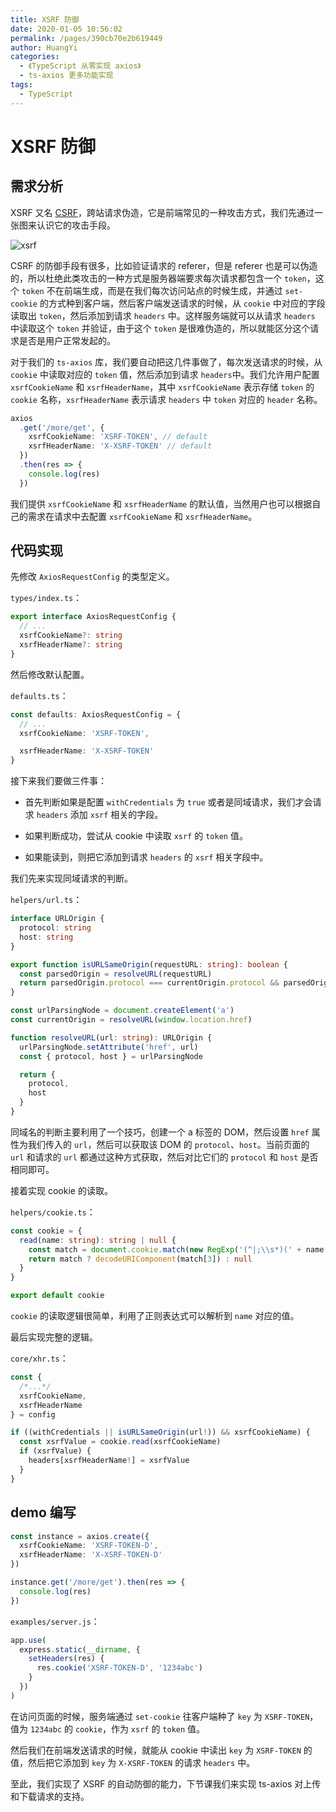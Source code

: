 ```yaml
---
title: XSRF 防御
date: 2020-01-05 10:56:02
permalink: /pages/390cb70e2b619449
author: HuangYi
categories:
  - 《TypeScript 从零实现 axios》
  - ts-axios 更多功能实现
tags:
  - TypeScript
---
```


# XSRF 防御

## 需求分析

XSRF 又名 [CSRF](<https://developer.mozilla.org/en-US/docs/Learn/Server-side/First_steps/Website_security#Cross-Site_Request_Forgery_(CSRF)>)，跨站请求伪造，它是前端常见的一种攻击方式，我们先通过一张图来认识它的攻击手段。

![xsrf](https://cdn.staticaly.com/gh/willwhao/image_store/blog/20200105110743.png 'xsrf')

CSRF 的防御手段有很多，比如验证请求的 referer，但是 referer 也是可以伪造的，所以杜绝此类攻击的一种方式是服务器端要求每次请求都包含一个 `token`，这个 `token` 不在前端生成，而是在我们每次访问站点的时候生成，并通过 `set-cookie` 的方式种到客户端，然后客户端发送请求的时候，从 `cookie` 中对应的字段读取出 `token`，然后添加到请求 `headers` 中。这样服务端就可以从请求 `headers` 中读取这个 `token` 并验证，由于这个 `token` 是很难伪造的，所以就能区分这个请求是否是用户正常发起的。

对于我们的 `ts-axios` 库，我们要自动把这几件事做了，每次发送请求的时候，从 `cookie` 中读取对应的 `token` 值，然后添加到请求 `headers`中。我们允许用户配置 `xsrfCookieName` 和 `xsrfHeaderName`，其中 `xsrfCookieName` 表示存储 `token` 的 `cookie` 名称，`xsrfHeaderName` 表示请求 `headers` 中 `token` 对应的 `header` 名称。

```typescript
axios
  .get('/more/get', {
    xsrfCookieName: 'XSRF-TOKEN', // default
    xsrfHeaderName: 'X-XSRF-TOKEN' // default
  })
  .then(res => {
    console.log(res)
  })
```

我们提供 `xsrfCookieName` 和 `xsrfHeaderName` 的默认值，当然用户也可以根据自己的需求在请求中去配置 `xsrfCookieName` 和 `xsrfHeaderName`。

## 代码实现

先修改 `AxiosRequestConfig` 的类型定义。

`types/index.ts`：

```typescript
export interface AxiosRequestConfig {
  // ...
  xsrfCookieName?: string
  xsrfHeaderName?: string
}
```

然后修改默认配置。

`defaults.ts`：

```typescript
const defaults: AxiosRequestConfig = {
  // ...
  xsrfCookieName: 'XSRF-TOKEN',

  xsrfHeaderName: 'X-XSRF-TOKEN'
}
```

接下来我们要做三件事：

- 首先判断如果是配置 `withCredentials` 为 `true` 或者是同域请求，我们才会请求 `headers` 添加 `xsrf` 相关的字段。

- 如果判断成功，尝试从 cookie 中读取 `xsrf` 的 `token` 值。

- 如果能读到，则把它添加到请求 `headers` 的 `xsrf` 相关字段中。

我们先来实现同域请求的判断。

`helpers/url.ts`：

```typescript
interface URLOrigin {
  protocol: string
  host: string
}

export function isURLSameOrigin(requestURL: string): boolean {
  const parsedOrigin = resolveURL(requestURL)
  return parsedOrigin.protocol === currentOrigin.protocol && parsedOrigin.host === currentOrigin.host
}

const urlParsingNode = document.createElement('a')
const currentOrigin = resolveURL(window.location.href)

function resolveURL(url: string): URLOrigin {
  urlParsingNode.setAttribute('href', url)
  const { protocol, host } = urlParsingNode

  return {
    protocol,
    host
  }
}
```

同域名的判断主要利用了一个技巧，创建一个 a 标签的 DOM，然后设置 `href` 属性为我们传入的 `url`，然后可以获取该 DOM 的 `protocol`、`host`。当前页面的 `url` 和请求的 `url` 都通过这种方式获取，然后对比它们的 `protocol` 和 `host` 是否相同即可。

接着实现 cookie 的读取。

`helpers/cookie.ts`：

```typescript
const cookie = {
  read(name: string): string | null {
    const match = document.cookie.match(new RegExp('(^|;\\s*)(' + name + ')=([^;]*)'))
    return match ? decodeURIComponent(match[3]) : null
  }
}

export default cookie
```

`cookie` 的读取逻辑很简单，利用了正则表达式可以解析到 `name` 对应的值。

最后实现完整的逻辑。

`core/xhr.ts`：

```typescript
const {
  /*...*/
  xsrfCookieName,
  xsrfHeaderName
} = config

if ((withCredentials || isURLSameOrigin(url!)) && xsrfCookieName) {
  const xsrfValue = cookie.read(xsrfCookieName)
  if (xsrfValue) {
    headers[xsrfHeaderName!] = xsrfValue
  }
}
```

## demo 编写

```typescript
const instance = axios.create({
  xsrfCookieName: 'XSRF-TOKEN-D',
  xsrfHeaderName: 'X-XSRF-TOKEN-D'
})

instance.get('/more/get').then(res => {
  console.log(res)
})
```

`examples/server.js`：

```javascript
app.use(
  express.static(__dirname, {
    setHeaders(res) {
      res.cookie('XSRF-TOKEN-D', '1234abc')
    }
  })
)
```

在访问页面的时候，服务端通过 `set-cookie` 往客户端种了 `key` 为 `XSRF-TOKEN`，值为 `1234abc` 的 `cookie`，作为 `xsrf` 的 `token` 值。

然后我们在前端发送请求的时候，就能从 cookie 中读出 `key` 为 `XSRF-TOKEN` 的值，然后把它添加到 `key` 为 `X-XSRF-TOKEN` 的请求 `headers` 中。

至此，我们实现了 XSRF 的自动防御的能力，下节课我们来实现 ts-axios 对上传和下载请求的支持。
